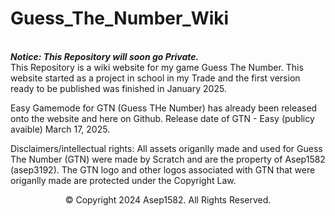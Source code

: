 # Guess_The_Number_Wiki
<br><i><strong> Notice: This Repository will soon go Private. </i></strong><br>
This Repository is a wiki website for my game Guess The Number. 
This website started as a project in school in my Trade and the first version ready to be published was finished in January 2025.


Easy Gamemode for GTN (Guess THe Number) has already been released onto the website and here on Github. Release date of GTN - Easy (publicy avaible) March 17, 2025.






Disclaimers/intellectual rights: 
All assets origanlly made and used for Guess The Number (GTN) were made by Scratch and are the property of Asep1582 (asep3192). The GTN logo and other logos associated with GTN that were origanlly made are protected under the Copyright Law.


<footer> 
<p style="text-align: center"> &copy; Copyright 2024 Asep1582. All Rights Reserved.</p>

</footer>
